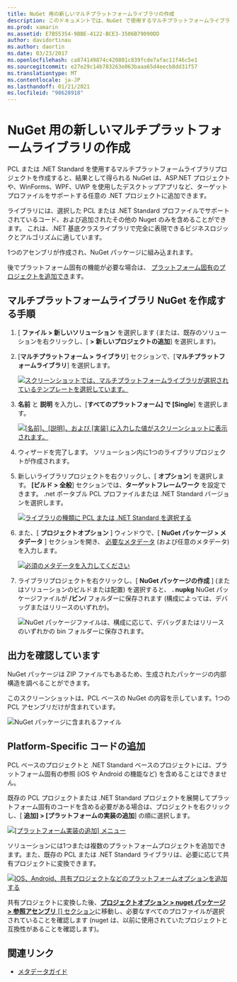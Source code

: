 ```yaml
---
title: NuGet 用の新しいマルチプラットフォームライブラリの作成
description: このドキュメントでは、NuGet で使用するマルチプラットフォームライブラリを作成する方法について説明します。 この手法は、.NET 基底クラスライブラリで完全に表現できるビジネスロジックとアルゴリズムに適しているため、プラットフォーム固有のコードを使用せずにすべてのターゲットプラットフォームで実行されます。
ms.prod: xamarin
ms.assetid: E7B55354-9BBE-4122-BCE3-3506B79090DD
author: davidortinau
ms.author: daortin
ms.date: 03/23/2017
ms.openlocfilehash: ca874149874c420801c839fcde7afac11f46c5e1
ms.sourcegitcommit: e27e29c14b783263e063baaa65d4eecb8dd31f57
ms.translationtype: MT
ms.contentlocale: ja-JP
ms.lasthandoff: 01/21/2021
ms.locfileid: "98628918"
---
```

# <a name="creating-a-new-multiplatform-library-for-nuget"></a>NuGet 用の新しいマルチプラットフォームライブラリの作成

PCL または .NET Standard を使用するマルチプラットフォームライブラリプロジェクトを作成すると、結果として得られる NuGet は、ASP.NET プロジェクトや、WinForms、WPF、UWP を使用したデスクトップアプリなど、ターゲットプロファイルをサポートする任意の .NET プロジェクトに追加できます。

ライブラリには、選択した PCL または .NET Standard プロファイルでサポートされているコード、および追加されたその他の Nuget のみを含めることができます。
これは、.NET 基底クラスライブラリで完全に表現できるビジネスロジックとアルゴリズムに適しています。

1つのアセンブリが作成され、NuGet パッケージに組み込まれます。

後でプラットフォーム固有の機能が必要な場合は、 [プラットフォーム固有のプロジェクトを追加でき](#add-platforms)ます。

## <a name="steps-to-create-a-multiplatform-library-nuget"></a>マルチプラットフォームライブラリ NuGet を作成する手順

1. [ **ファイル > 新しいソリューション** を選択します (または、既存のソリューションを右クリックし、[ **> 新しいプロジェクトの追加**] を選択します)。

2. [**マルチプラットフォーム > ライブラリ**] セクションで、[**マルチプラットフォームライブラリ**] を選択します。

   [![スクリーンショットでは、マルチプラットフォームライブラリが選択されているテンプレートを選択しています。](single-codebase-images/mulitplatform-library-sml.png)](single-codebase-images/mulitplatform-library.png#lightbox)

3. **名前** と **説明** を入力し、[**すべてのプラットフォーム] で [Single**] を選択します。

   [![[名前]、[説明]、および [実装] に入力した値がスクリーンショットに表示されます。](single-codebase-images/single-configure-sml.png)](single-codebase-images/single-configure.png#lightbox)

4. ウィザードを完了します。 ソリューション内に1つのライブラリプロジェクトが作成されます。

5. 新しいライブラリプロジェクトを右クリックし、[ **オプション**] を選択します。 **[ビルド > 全般**] セクションでは、**ターゲットフレームワーク** を設定できます。 .net ポータブル PCL プロファイルまたは .NET Standard バージョンを選択します。

   [![ライブラリの種類に PCL または .NET Standard を選択する](single-codebase-images/single-choose-type-sml.png)](single-codebase-images/single-choose-type.png#lightbox)

6. また、[ **プロジェクトオプション** ] ウィンドウで、[ **NuGet パッケージ > メタデータ** ] セクションを開き、 [必要なメタデータ](~/cross-platform/app-fundamentals/nuget-multiplatform-libraries/metadata.md) (および任意のメタデータ) を入力します。

   [![必須のメタデータを入力してください](single-codebase-images/single-metadata-sml.png)](single-codebase-images/single-metadata.png#lightbox)

7. ライブラリプロジェクトを右クリックし、[ **NuGet パッケージの作成** ] (またはソリューションのビルドまたは配置) を選択すると、 **. nupkg** NuGet パッケージファイルが **/ビン/** フォルダーに保存されます (構成によっては、デバッグまたはリリースのいずれか)。

   ![NuGet パッケージファイルは、構成に応じて、デバッグまたはリリースのいずれかの bin フォルダーに保存されます。](single-codebase-images/create-nuget-package.png)

## <a name="verifying-the-output"></a>出力を確認しています

NuGet パッケージは ZIP ファイルでもあるため、生成されたパッケージの内部構造を調べることができます。

このスクリーンショットは、PCL ベースの NuGet の内容を示しています。1つの PCL アセンブリだけが含まれています。

![NuGet パッケージに含まれるファイル](single-codebase-images/nuget-output.png)

<a name="add-platforms"></a>

## <a name="adding-platform-specific-code"></a>Platform-Specific コードの追加

PCL ベースのプロジェクトと .NET Standard ベースのプロジェクトには、プラットフォーム固有の参照 (iOS や Android の機能など) を含めることはできません。

既存の PCL プロジェクトまたは .NET Standard プロジェクトを展開してプラットフォーム固有のコードを含める必要がある場合は、プロジェクトを右クリックし、[ **追加] > [プラットフォームの実装の追加**] の順に選択します。

[![[プラットフォーム実装の追加] メニュー](single-codebase-images/add-later-sml.png)](single-codebase-images/add-later.png#lightbox)

ソリューションには1つまたは複数のプラットフォームプロジェクトを追加できます。また、既存の PCL または .NET Standard ライブラリは、必要に応じて共有プロジェクトに変換できます。

[![IOS、Android、共有プロジェクトなどのプラットフォームオプションを追加する](single-codebase-images/add-later-platforms-sml.png)](single-codebase-images/add-later-platforms-sml.png#lightbox)

共有プロジェクトに変換した後、[**プロジェクトオプション > nuget パッケージ > 参照アセンブリ** 
 [] セクション](~/cross-platform/app-fundamentals/nuget-multiplatform-libraries/platform-specific.md)に移動し、必要なすべてのプロファイルが選択されていることを確認します (nuget は、以前に使用されていたプロジェクトと互換性があることを確認します)。

## <a name="related-links"></a>関連リンク

- [メタデータガイド](~/cross-platform/app-fundamentals/nuget-multiplatform-libraries/metadata.md)
